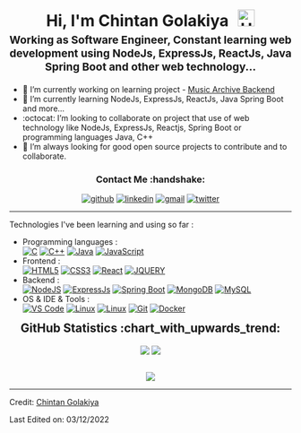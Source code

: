 <h1 style="text-align: center;margin-bottom: 5px;">Hi, I'm Chintan Golakiya <img src="https://raw.githubusercontent.com/iampavangandhi/iampavangandhi/master/gifs/Hi.gif" alt="Hi" style="width: 30px;margin-left: 10px;"></h1>
<h3 style="font-size: 1.2rem; text-align: center;margin: 0 0 20px 0;">Working as Software Engineer, Constant learning web development using NodeJs, ExpressJs, ReactJs, Java Spring Boot and other web technology... </h3>


<!--
**chintan-golakiya/chintan-golakiya** is a ✨ _special_ ✨ repository because its `README.md` (this file) appears on your GitHub profile.
-->

- 🔭 I’m currently working on learning project - <a href="https://github.com/chintan-golakiya/music-archive-backend">Music Archive Backend</a>
- 🌱 I’m currently learning NodeJs, ExpressJs, ReactJs, Java Spring Boot and more...
- :octocat: I’m looking to collaborate on project that use of web technology like NodeJs, ExpressJs, Reactjs, Spring Boot or programming languages Java, C++
- 🚀 I’m always looking for good open source projects to contribute and to collaborate.  

<div align="center">
<h3>Contact Me :handshake:</h3>
<a href="https://github.com/chintan-golakiya" target="_blank"><img src="https://img.shields.io/badge/-chintan_golakiya-black?logo=github&style=flat-square" alt="github"/></a>
<a href="https://www.linkedin.com/in/chintan-golakiya-0a327a177/" target="_blank"><img src="https://img.shields.io/badge/-chintan_golakiya-blue?logo=linkedin&style=flat-square" alt="linkedin"></a>
<a href="mailto:golakiyachintan24@gmail.com"><img src="https://img.shields.io/badge/-golakiyachintan24@gmail.com-red?logo=gmail&logoColor=white&style=flat-square" alt="gmail"/></a>
<a href="https://twitter.com/_chint4n_" target="_blank"><img src="https://img.shields.io/badge/-chintan_golakiya-blue?logo=twitter&logoColor=white&style=flat-square" alt="twitter"/></a>
</div>

------
Technologies I've been learning and using so far :

- Programming languages : <br />
    [![C](https://img.shields.io/badge/-C_language-eee?logo=C&style=for-the-badge&logoColor=black)]()
    [![C++](https://img.shields.io/badge/-C++-eee?style=for-the-badge&logo=c%2B%2B&logoColor=blue)]()
    [![Java](https://img.shields.io/badge/-Java-eee?style=for-the-badge&logo=java&logoColor=red)]()
    [![JavaScript](https://img.shields.io/badge/-JavaScript-eee?style=for-the-badge&logo=javascript&logoColor=DD9C25)]()
- Frontend : <br />
    [![HTML5](http://img.shields.io/badge/-HTML5-eee?style=for-the-badge&logo=html5&logoColor=E34F26)]()
    [![CSS3](http://img.shields.io/badge/-CSS3-eee?style=for-the-badge&logo=css3&logoColor=E34F26)]()
    [![React](https://img.shields.io/badge/-React-eee?style=for-the-badge&logo=react&logoColor=0088cc)]()
    [![JQUERY](http://img.shields.io/badge/-jQuery-eee?style=for-the-badge&logo=jquery&logoColor=E34F26)]()
- Backend : <br />
    [![NodeJS](http://img.shields.io/badge/-NodeJS-eee?style=for-the-badge&logo=data:image/png;base64,iVBORw0KGgoAAAANSUhEUgAAAA4AAAAOCAMAAAAolt3jAAAAgVBMVEUzmTMzkTM0mDQslSwtlS00mzQAAAA7nTsymDIzmDMwmDAymTIzmDMzmTMzmDMzmDMzlzM0mTQzmTMzmTMzmTMzmTMzmTM0mjQ1nDUxlzEymDIzmTMzmTMzmTMzmTMzmTMwlzAzmTMzmTMzmTMzmTMzmTMzmTM0mTQzmTMzmTP///8ybrFJAAAAKXRSTlMAAAAAAAAAAAAAAA9RxlIRBjSR6/7vmzkIAyd21Nt8JwMauPwrKvlQxcV6L9IAAABUSURBVAjXY2RgZGTkYGQEUl8ZwUx2EAUSZfz0jVESSPEygMAXkIgiIyMbAwT8+v+fUeU/jAfkMzKqMjLDuX//k8ZFMwrNIjRnoDkS7AUZxqcQLwAA4+0cex8ENfMAAAAASUVORK5CYII=)]()
    [![ExpressJs](https://img.shields.io/badge/-Express_Js-eee?style=for-the-badge&logo=expressjs&logoColor=red)]()
    [![Spring Boot](https://img.shields.io/badge/-Spring_Boot-eee?style=for-the-badge&logo=springboot&logoColor=red)]()
    [![MongoDB](https://img.shields.io/badge/-MongoDB-eee?style=for-the-badge&logo=mongodb&logoColor=47A248)]()
    [![MySQL](http://img.shields.io/badge/-MySQL-eee?style=for-the-badge&logo=mysql&logoColor=4479A1)]()
- OS & IDE & Tools : <br />
    [![VS Code](http://img.shields.io/badge/-VS%20Code-eee?style=for-the-badge&logo=visual-studio-code&logoColor=007ACC)]()
    [![Linux](http://img.shields.io/badge/-Linux-eee?style=for-the-badge&logo=linux&logoColor=D67A10)]()
    [![Linux](http://img.shields.io/badge/-Windows-eee?style=for-the-badge&logo=windows&logoColor=blue)]()
    [![Git](http://img.shields.io/badge/-Git-eee?style=for-the-badge&logo=git&logoColor=F05032)]()
    [![Docker](https://img.shields.io/badge/-Docker-eee?style=for-the-badge&logo=docker&logoColor=430098)]()

<div align="center">
<h2 style="margin: 5px 10px;">GitHub Statistics :chart_with_upwards_trend:</h2> 
<div style="display: flex; align-items: center; justify-content: center;">

[![](https://github-readme-stats.vercel.app/api?username=chintan-golakiya&show_icons=true&theme=tokyonight&hide_border=true&locale=en)](https://github.com/chintan-golakiya)
[![](https://github-readme-streak-stats.herokuapp.com/?user=chintan-golakiya&theme=tokyonight&hide_border=true)](https://github.com/chintan-golakiya)

</div>
</div>

<div align="center">

![](https://komarev.com/ghpvc/?username=chintan-golakiya&style=flat-square)

</div>


------

Credit: [Chintan Golakiya](https://github.com/chintan-golakiya)

Last Edited on: 03/12/2022
